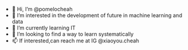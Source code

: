 - 👋 Hi, I’m @pomelocheah
- 👀 I’m interested in the development of future in machine learning and data
- 🌱 I’m currently learning IT 
- 💞️ I’m looking to find a way to learn systematically
- 📫 If interested,can reach me at IG @xiaoyou.cheah

<!---
pomelocheah/pomelocheah is a ✨ special ✨ repository because its `README.md` (this file) appears on your GitHub profile.
You can click the Preview link to take a look at your changes.
--->
